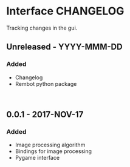 # Interface CHANGELOG
Tracking changes in the gui.

## Unreleased - YYYY-MMM-DD
### Added
- Changelog
- Rembot python package


&nbsp;
## 0.0.1 - 2017-NOV-17
### Added
- Image processing algorithm
- Bindings for image processing
- Pygame interface